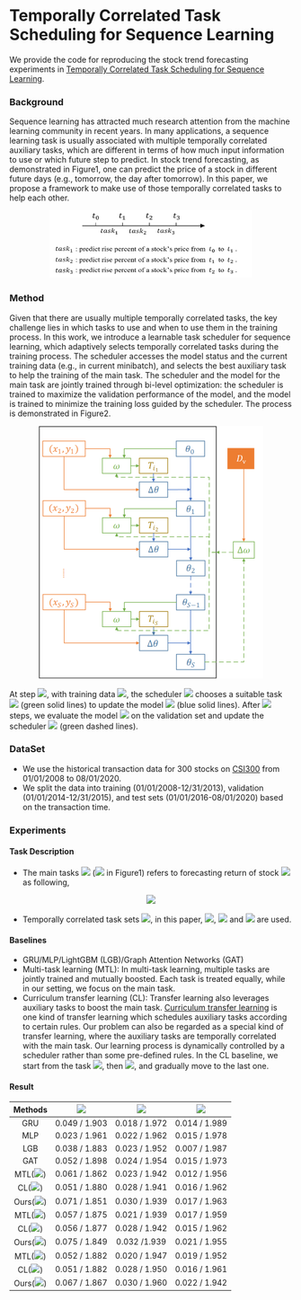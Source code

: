 # Temporally Correlated Task Scheduling for Sequence Learning
We provide the code for reproducing the stock trend forecasting experiments in [Temporally Correlated Task Scheduling for Sequence Learning](https://github.com/microsoft/qlib/blob/main/qlib/contrib/model/pytorch_nn.py).

### Background
Sequence learning has attracted much research attention from the machine learning community in recent years. In many applications, a sequence learning task is usually associated with multiple temporally correlated auxiliary tasks, which are different in terms of how much input information to use or which future step to predict. In stock trend forecasting, as demonstrated in Figure1, one can predict the price of a stock in different future days (e.g., tomorrow, the day after tomorrow). In this paper, we propose a framework to make use of those temporally correlated tasks to help each other. 

<p align="center"> 
<img src="task_description.png" width="360" height="120"/>
</p>


### Method
Given that there are usually multiple temporally correlated tasks, the key challenge lies in which tasks to use and when to use them in the training process. In this work, we introduce a learnable task scheduler for sequence learning, which adaptively selects temporally correlated tasks during the training process. The scheduler accesses the model status and the current training data (e.g., in current minibatch), and selects the best auxiliary task to help the training of the main task. The scheduler and the model for the main task are jointly trained through bi-level optimization: the scheduler is trained to maximize the validation performance of the model, and the model is trained to minimize the training loss guided by the scheduler. The process is demonstrated in Figure2.

<p align="center"> 
<img src="workflow.png"/>
</p>

At step <img src="https://render.githubusercontent.com/render/math?math=s">, with training data <img src="https://render.githubusercontent.com/render/math?math=x_s,y_s">, the scheduler <img src="https://render.githubusercontent.com/render/math?math=\varphi"> chooses a suitable task <img src="https://render.githubusercontent.com/render/math?math=T_{i_s}"> (green solid lines) to update the model <img src="https://render.githubusercontent.com/render/math?math=f"> (blue solid lines). After <img src="https://render.githubusercontent.com/render/math?math=S"> steps, we evaluate the model <img src="https://render.githubusercontent.com/render/math?math=f"> on the validation set and update the scheduler <img src="https://render.githubusercontent.com/render/math?math=\varphi"> (green dashed lines).

### DataSet
* We use the historical transaction data for 300 stocks on [CSI300](http://www.csindex.com.cn/en/indices/index-detail/000300) from 01/01/2008 to 08/01/2020. 
* We split the data into training (01/01/2008-12/31/2013), validation (01/01/2014-12/31/2015), and test sets (01/01/2016-08/01/2020) based on the transaction time. 

### Experiments
#### Task Description
* The main tasks <img src="https://render.githubusercontent.com/render/math?math=T_k"> (<img src="https://render.githubusercontent.com/render/math?math=task_k"> in Figure1) refers to forecasting return of stock <img src="https://render.githubusercontent.com/render/math?math=i"> as following,
<div align=center>
<img src="https://render.githubusercontent.com/render/math?math=r_{i}^k = \frac{\price_i^{t+k}}{\price_i^{t+k-1}} - 1">
</div>

* Temporally correlated task sets <img src="https://render.githubusercontent.com/render/math?math=\mathcal{T}_k = \{T_1, T_2, ... , T_k\}">, in this paper, <img src="https://render.githubusercontent.com/render/math?math=\mathcal{T}_3">, <img src="https://render.githubusercontent.com/render/math?math=\mathcal{T}_5"> and <img src="https://render.githubusercontent.com/render/math?math=\mathcal{T}_10"> are used.
#### Baselines
* GRU/MLP/LightGBM (LGB)/Graph Attention Networks (GAT)
* Multi-task learning (MTL): In multi-task learning, multiple tasks are jointly trained and mutually boosted. Each task is treated equally, while in our setting, we focus on the main task.
* Curriculum transfer learning (CL): Transfer learning also leverages auxiliary tasks to boost the main task. [Curriculum transfer learning](https://arxiv.org/pdf/1804.00810.pdf) is one kind of transfer learning which schedules auxiliary tasks according to certain rules. Our problem can also be regarded as a special kind of transfer learning, where the auxiliary tasks are temporally correlated with the main task. Our learning process is dynamically controlled by a scheduler rather than some pre-defined rules. In the CL baseline, we start from the task <img src="https://render.githubusercontent.com/render/math?math=T_1" >, then <img src="https://render.githubusercontent.com/render/math?math=T_2" >, and gradually move to the last one.
#### Result
| Methods | <img src="https://render.githubusercontent.com/render/math?math=T_1" > | <img src="https://render.githubusercontent.com/render/math?math=T_2"> | <img src="https://render.githubusercontent.com/render/math?math=T_3"> |
| :----: | :----: | :----: | :----: |
| GRU | 0.049 / 1.903 | 0.018 / 1.972 | 0.014 / 1.989 |
| MLP | 0.023 / 1.961 | 0.022 / 1.962 | 0.015 / 1.978 |
| LGB | 0.038 / 1.883 | 0.023 / 1.952 | 0.007 / 1.987 |
| GAT | 0.052 / 1.898 | 0.024 / 1.954 | 0.015 / 1.973 |
| MTL(<img src="https://render.githubusercontent.com/render/math?math=\mathcal{T}_3">)  | 0.061 / 1.862  | 0.023 / 1.942  | 0.012 / 1.956 |
| CL(<img src="https://render.githubusercontent.com/render/math?math=\mathcal{T}_3">)  | 0.051 / 1.880  | 0.028 / 1.941  | 0.016 / 1.962 |
| Ours(<img src="https://render.githubusercontent.com/render/math?math=\mathcal{T}_3">)  | 0.071 / 1.851  | 0.030 / 1.939  | 0.017 / 1.963 |
| MTL(<img src="https://render.githubusercontent.com/render/math?math=\mathcal{T}_5">)  | 0.057 / 1.875  | 0.021 / 1.939  | 0.017 / 1.959 |
| CL(<img src="https://render.githubusercontent.com/render/math?math=\mathcal{T}_5">)  | 0.056 / 1.877  | 0.028 / 1.942  | 0.015 / 1.962 |
| Ours(<img src="https://render.githubusercontent.com/render/math?math=\mathcal{T}_5">)  | 0.075 / 1.849  | 0.032 /1.939  | 0.021 / 1.955  | 
| MTL(<img src="https://render.githubusercontent.com/render/math?math=\mathcal{T}_{10}">)  | 0.052 / 1.882  | 0.020 / 1.947  | 0.019 / 1.952 |
| CL(<img src="https://render.githubusercontent.com/render/math?math=\mathcal{T}_{10}">)  | 0.051 / 1.882  | 0.028 / 1.950  | 0.016 / 1.961 |
| Ours(<img src="https://render.githubusercontent.com/render/math?math=\mathcal{T}_{10}">)  | 0.067 /  1.867  | 0.030 / 1.960  | 0.022 / 1.942|